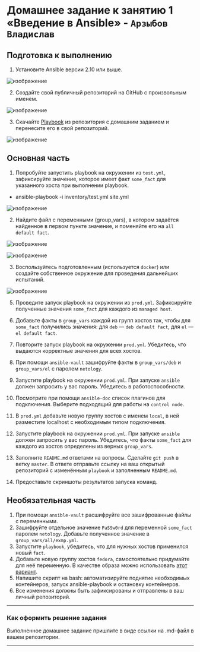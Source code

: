 # Домашнее задание к занятию 1 «Введение в Ansible» - `Арзыбов Владислав`

## Подготовка к выполнению

1. Установите Ansible версии 2.10 или выше.

![изображение](https://github.com/user-attachments/assets/5695f6ae-fb02-4075-9721-2bdf66a3ef89)

2. Создайте свой публичный репозиторий на GitHub с произвольным именем.

![изображение](https://github.com/user-attachments/assets/24d5e633-d8d5-46b4-9489-cab99243be38)

3. Скачайте [Playbook](./playbook/) из репозитория с домашним заданием и перенесите его в свой репозиторий.

![изображение](https://github.com/user-attachments/assets/d89ccbfe-8a22-402a-90a9-f2a75fca0978)

## Основная часть

1. Попробуйте запустить playbook на окружении из `test.yml`, зафиксируйте значение, которое имеет факт `some_fact` для указанного хоста при выполнении playbook.

- ansible-playbook -i inventory/test.yml site.yml

![изображение](https://github.com/user-attachments/assets/32628e5f-0b2b-4663-8b43-0ab4c37255f5)

2. Найдите файл с переменными (group_vars), в котором задаётся найденное в первом пункте значение, и поменяйте его на `all default fact`.

![изображение](https://github.com/user-attachments/assets/0413199e-548b-4ff4-a884-f9b1b4348c51)

![изображение](https://github.com/user-attachments/assets/769c05f4-6318-4252-bfdf-96f686f6c099)

3. Воспользуйтесь подготовленным (используется `docker`) или создайте собственное окружение для проведения дальнейших испытаний.

![изображение](https://github.com/user-attachments/assets/d950ee16-9e28-4aa0-9d77-3e274fdc029e)

5. Проведите запуск playbook на окружении из `prod.yml`. Зафиксируйте полученные значения `some_fact` для каждого из `managed host`.



7. Добавьте факты в `group_vars` каждой из групп хостов так, чтобы для `some_fact` получились значения: для `deb` — `deb default fact`, для `el` — `el default fact`.
8.  Повторите запуск playbook на окружении `prod.yml`. Убедитесь, что выдаются корректные значения для всех хостов.
9. При помощи `ansible-vault` зашифруйте факты в `group_vars/deb` и `group_vars/el` с паролем `netology`.
10. Запустите playbook на окружении `prod.yml`. При запуске `ansible` должен запросить у вас пароль. Убедитесь в работоспособности.
11. Посмотрите при помощи `ansible-doc` список плагинов для подключения. Выберите подходящий для работы на `control node`.
12. В `prod.yml` добавьте новую группу хостов с именем  `local`, в ней разместите localhost с необходимым типом подключения.
13. Запустите playbook на окружении `prod.yml`. При запуске `ansible` должен запросить у вас пароль. Убедитесь, что факты `some_fact` для каждого из хостов определены из верных `group_vars`.
14. Заполните `README.md` ответами на вопросы. Сделайте `git push` в ветку `master`. В ответе отправьте ссылку на ваш открытый репозиторий с изменённым `playbook` и заполненным `README.md`.
15. Предоставьте скриншоты результатов запуска команд.

## Необязательная часть

1. При помощи `ansible-vault` расшифруйте все зашифрованные файлы с переменными.
2. Зашифруйте отдельное значение `PaSSw0rd` для переменной `some_fact` паролем `netology`. Добавьте полученное значение в `group_vars/all/exmp.yml`.
3. Запустите `playbook`, убедитесь, что для нужных хостов применился новый `fact`.
4. Добавьте новую группу хостов `fedora`, самостоятельно придумайте для неё переменную. В качестве образа можно использовать [этот вариант](https://hub.docker.com/r/pycontribs/fedora).
5. Напишите скрипт на bash: автоматизируйте поднятие необходимых контейнеров, запуск ansible-playbook и остановку контейнеров.
6. Все изменения должны быть зафиксированы и отправлены в ваш личный репозиторий.

---

### Как оформить решение задания

Выполненное домашнее задание пришлите в виде ссылки на .md-файл в вашем репозитории.

---
